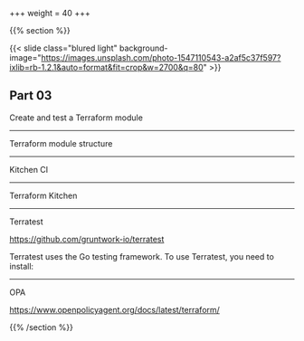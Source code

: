 +++
weight = 40
+++

{{% section %}}

{{< slide class="blured light" background-image="https://images.unsplash.com/photo-1547110543-a2af5c37f597?ixlib=rb-1.2.1&auto=format&fit=crop&w=2700&q=80" >}}

## Part 03

Create and test a Terraform module

---

Terraform module structure

---

Kitchen CI

---

Terraform Kitchen

---

Terratest

https://github.com/gruntwork-io/terratest

Terratest uses the Go testing framework. To use Terratest, you need to install:

---

OPA

https://www.openpolicyagent.org/docs/latest/terraform/

{{% /section %}}
